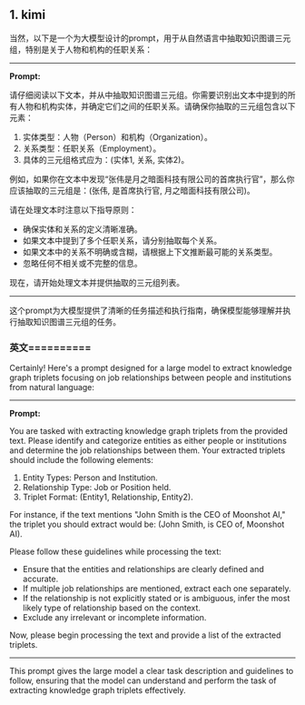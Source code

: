 ## 1. kimi
当然，以下是一个为大模型设计的prompt，用于从自然语言中抽取知识图谱三元组，特别是关于人物和机构的任职关系：

---

**Prompt:**

请仔细阅读以下文本，并从中抽取知识图谱三元组。你需要识别出文本中提到的所有人物和机构实体，并确定它们之间的任职关系。请确保你抽取的三元组包含以下元素：

1. 实体类型：人物（Person）和机构（Organization）。
2. 关系类型：任职关系（Employment）。
3. 具体的三元组格式应为：(实体1, 关系, 实体2)。

例如，如果你在文本中发现“张伟是月之暗面科技有限公司的首席执行官”，那么你应该抽取的三元组是：(张伟, 是首席执行官, 月之暗面科技有限公司)。

请在处理文本时注意以下指导原则：
- 确保实体和关系的定义清晰准确。
- 如果文本中提到了多个任职关系，请分别抽取每个关系。
- 如果文本中的关系不明确或含糊，请根据上下文推断最可能的关系类型。
- 忽略任何不相关或不完整的信息。

现在，请开始处理文本并提供抽取的三元组列表。

---

这个prompt为大模型提供了清晰的任务描述和执行指南，确保模型能够理解并执行抽取知识图谱三元组的任务。



### 英文==========

Certainly! Here's a prompt designed for a large model to extract knowledge graph triplets focusing on job relationships between people and institutions from natural language:

---

**Prompt:**

You are tasked with extracting knowledge graph triplets from the provided text. Please identify and categorize entities as either people or institutions and determine the job relationships between them. Your extracted triplets should include the following elements:

1. Entity Types: Person and Institution.
2. Relationship Type: Job or Position held.
3. Triplet Format: (Entity1, Relationship, Entity2).

For instance, if the text mentions "John Smith is the CEO of Moonshot AI," the triplet you should extract would be: (John Smith, is CEO of, Moonshot AI).

Please follow these guidelines while processing the text:
- Ensure that the entities and relationships are clearly defined and accurate.
- If multiple job relationships are mentioned, extract each one separately.
- If the relationship is not explicitly stated or is ambiguous, infer the most likely type of relationship based on the context.
- Exclude any irrelevant or incomplete information.

Now, please begin processing the text and provide a list of the extracted triplets.

---

This prompt gives the large model a clear task description and guidelines to follow, ensuring that the model can understand and perform the task of extracting knowledge graph triplets effectively.